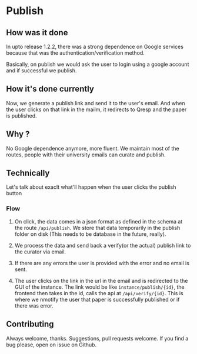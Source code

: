 # Publish

## How was it done

In upto release 1.2.2, there was a strong dependence on Google services because that was the authentication/verification method.

Basically, on publish we would ask the user to login using a google account and if successful we publish.

## How it's done currently

Now, we generate a publish link and send it to the user's email. And when the user clicks on that link in the mailm, it redirects to Qresp and the paper is published.

## Why ?

No Google dependence anymore, more fluent. We maintain most of the routes, people with their university emails can curate and publish.

## Technically

Let's talk about exaclt what'll happen when the user clicks the publish button

### Flow

1. On click, the data comes in a json format as defined in the schema at the route `/api/publish`. We store that data temporarily in the publish folder on disk (This needs to be database in the future, really).
2. We process the data and send back a verify(or the actual) publish link to the curator via email.
3. If there are any errors the user is provided with the error and no email is sent.

4. The user clicks on the link in the url in the email and is redirected to the GUI of the instance. The link would be like `instance/publish/{id}`, the frontend then takes in the id, calls the api at `/api/verify/{id}`. This is where we nmotify the user that paper is successfully published or if there was error.

## Contributing

Always welcome, thanks. Suggestions, pull requests welcome. If you find a bug please, open on issue on Github.
